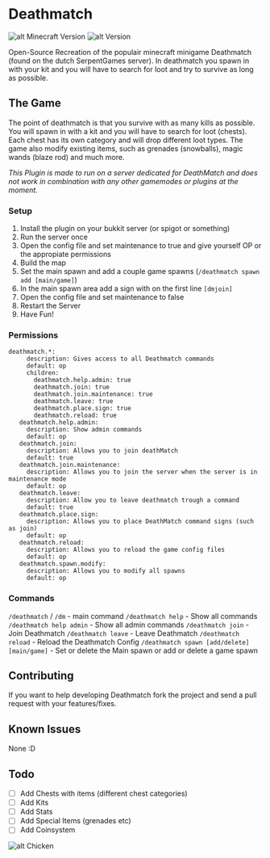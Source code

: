 # Deathmatch
![alt Minecraft Version][MC] ![alt Version][VERSION]

Open-Source Recreation of the populair minecraft minigame Deathmatch (found on the dutch SerpentGames server). In deathmatch you spawn in with your kit and you will have to search for loot and try to survive as long as possible.

## The Game
The point of deathmatch is that you survive with as many kills as possible. You will spawn in with a kit and you will have to search for loot (chests). Each chest has its own category and will drop different loot types. The game also modify existing items, such as grenades (snowballs), magic wands (blaze rod) and much more.

*This Plugin is made to run on a server dedicated for DeathMatch and does not work in combination with any other gamemodes or plugins at the moment.*

### Setup

 1. Install the plugin on your bukkit server (or spigot or something)
 2. Run the server once
 3. Open the config file and set maintenance to true and give yourself OP or the appropiate permissions
 4. Build the map
 5. Set the main spawn and add a couple game spawns (`/deathmatch spawn add [main/game]`)
 6. In the main spawn area add a sign with on the first line `[dmjoin]`
 7. Open the config file and set maintenance to false
 8. Restart the Server
 9. Have Fun!

### Permissions
```
deathmatch.*:
     description: Gives access to all Deathmatch commands
     default: op
     children:
       deathmatch.help.admin: true
       deathmatch.join: true
       deathmatch.join.maintenance: true
       deathmatch.leave: true
       deathmatch.place.sign: true
       deathmatch.reload: true
   deathmatch.help.admin:
     description: Show admin commands
     default: op
   deathmatch.join:
     description: Allows you to join deathMatch
     default: true
   deathmatch.join.maintenance:
     description: Allows you to join the server when the server is in maintenance mode
     default: op
   deathmatch.leave:
     description: Allow you to leave deathmatch trough a command
     default: true
   deathmatch.place.sign:
     description: Allows you to place DeathMatch command signs (such as join)
     default: op
   deathmatch.reload:
     description: Allows you to reload the game config files
     default: op
   deathmatch.spawn.modify:
     description: Allows you to modify all spawns
     default: op
```

### Commands
`/deathmatch` / `/dm` - main command
`/deathmatch help` - Show  all commands
`/deathmatch help admin` - Show all admin commands
`/deathmatch join` - Join Deathmatch
`/deathmatch leave` - Leave Deathmatch
`/deathmatch reload` - Reload the Deathmatch Config
`/deathmatch spawn [add/delete] [main/game]` - Set or delete the Main spawn or add or delete a game spawn

## Contributing
If you want to help developing Deathmatch fork the project and send a pull request with your features/fixes.

## Known Issues
None :D

## Todo
 - [ ] Add Chests with items (different chest categories)
 - [ ]  Add Kits
 - [ ] Add Stats
 - [ ] Add Special Items (grenades etc)
 - [ ] Add Coinsystem

![alt Chicken][CHICKEN]

[MC]: https://img.shields.io/badge/Minecraft%20Version-1.12.2-blue.svg
[VERSION]: https://img.shields.io/badge/Plugin%20Version-v0.1.0-green.svg
[CHICKEN]:https://i.pinimg.com/originals/c8/da/21/c8da215a501a4bf13e0cccfed6bddc07.png
